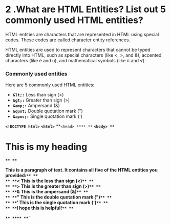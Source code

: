 # 2 .What are HTML Entities? List out 5 commonly used HTML entities?

HTML entities are characters that are represented in HTML using special codes. These codes are called character entity references.

HTML entities are used to represent characters that cannot be typed directly into HTML, such as special characters (like <, >, and &), accented characters (like é and ü), and mathematical symbols (like π and √).

 ### Commonly used entities
 Here are 5 commonly used HTML entities:

- **`&lt;:`** Less than sign (<)
- **`&gt;:`** Greater than sign (>)
- **`&amp;:`** Ampersand (&)
- **`&quot;`** Double quotation mark (")
- **`&apos;:`** Single quotation mark (')

**`<!DOCTYPE html>`**
**`<html>`**
**`<head>
  **`<title>My Web Page</title>`**
**`</head>
**`<body>
  **`<h1>This is my heading</h1>`**
  **`<p>This is a paragraph of text. It contains all five of the HTML entities you provided:`**
    **`<br>`**
    **`&lt; This is the less than sign (<)`**
    **`<br>`**
    **`&gt; This is the greater than sign (>)`**
    **`<br>`**
    **`&amp; This is the ampersand (&)`**
    **`<br>`**
    **`&quot; This is the double quotation mark (")`**
    **`<br>`**
    **`&apos; This is the single quotation mark (')`**
    **`<br>`**
    **`I hope this is helpful!`**
  **`</p>`**
**`</body>`**
**`</html>`**